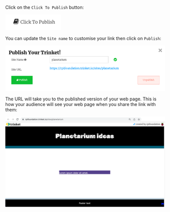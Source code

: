 Click on the `Click To Publish` button:

![The browse image button.](images/click-publish-button.png)

You can update the `Site name` to customise your link then click on `Publish`:

![The publish your trinket popup window with site name and site url.](images/publish-your-trinket.png)

The URL will take you to the published version of your web page. This is how your audience will see your web page when you share the link with them:

![The published web page showing as a full screen webpage.](images/published-webpage.png)
